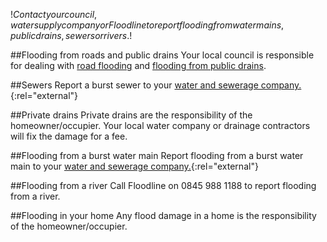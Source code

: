 $!Contact your council, water supply company or Floodline to report flooding from water mains, public drains, sewers or rivers.$!

##Flooding from roads and public drains 
Your local council is responsible for dealing with [road flooding](/report-road-flooding "Report road flooding") and [flooding from public drains](/report-blocked-drain "Report a blocked drain").

##Sewers
Report a burst sewer to your [water and sewerage company.](http://ccwater.custhelp.com/app/answers/detail/a_id/418/ "Report a burst sewer"){:rel="external"}

##Private drains
Private drains are the responsibility of the homeowner/occupier. Your local water company or drainage contractors will fix the damage for a fee.

##Flooding from a burst water main
Report flooding from a burst water main to your [water and sewerage company.](http://ccwater.custhelp.com/app/answers/detail/a_id/418/ "Report a burst water main"){:rel="external"}

##Flooding from a river
Call Floodline on 0845 988 1188 to report flooding from a river.

##Flooding in your home
Any flood damage in a home is the responsibility of the homeowner/occupier.
